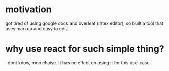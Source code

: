# motivation

got tired of using google docs and overleaf (latex editor), so built a tool that uses markup and easy to edit.


# why use react for such simple thing?

i dont know, mon chaise. It has no effect on using it for this use-case.
